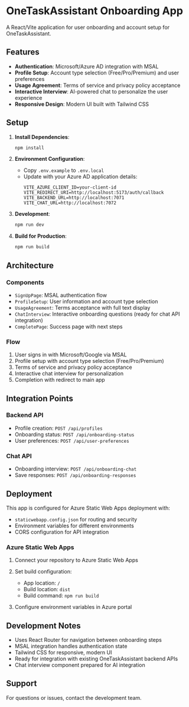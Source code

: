# OneTaskAssistant Onboarding App

A React/Vite application for user onboarding and account setup for OneTaskAssistant.

## Features

- **Authentication**: Microsoft/Azure AD integration with MSAL
- **Profile Setup**: Account type selection (Free/Pro/Premium) and user preferences
- **Usage Agreement**: Terms of service and privacy policy acceptance
- **Interactive Interview**: AI-powered chat to personalize the user experience
- **Responsive Design**: Modern UI built with Tailwind CSS

## Setup

1. **Install Dependencies**:
   ```bash
   npm install
   ```

2. **Environment Configuration**:
   - Copy `.env.example` to `.env.local`
   - Update with your Azure AD application details:
     ```
     VITE_AZURE_CLIENT_ID=your-client-id
     VITE_REDIRECT_URI=http://localhost:5173/auth/callback
     VITE_BACKEND_URL=http://localhost:7071
     VITE_CHAT_URL=http://localhost:7072
     ```

3. **Development**:
   ```bash
   npm run dev
   ```

4. **Build for Production**:
   ```bash
   npm run build
   ```

## Architecture

### Components
- `SignUpPage`: MSAL authentication flow
- `ProfileSetup`: User information and account type selection
- `UsageAgreement`: Terms acceptance with full text display
- `ChatInterview`: Interactive onboarding questions (ready for chat API integration)
- `CompletePage`: Success page with next steps

### Flow
1. User signs in with Microsoft/Google via MSAL
2. Profile setup with account type selection (Free/Pro/Premium)
3. Terms of service and privacy policy acceptance
4. Interactive chat interview for personalization
5. Completion with redirect to main app

## Integration Points

### Backend API
- Profile creation: `POST /api/profiles`
- Onboarding status: `POST /api/onboarding-status`
- User preferences: `POST /api/user-preferences`

### Chat API
- Onboarding interview: `POST /api/onboarding-chat`
- Save responses: `POST /api/onboarding-responses`

## Deployment

This app is configured for Azure Static Web Apps deployment with:
- `staticwebapp.config.json` for routing and security
- Environment variables for different environments
- CORS configuration for API integration

### Azure Static Web Apps
1. Connect your repository to Azure Static Web Apps
2. Set build configuration:
   - App location: `/`
   - Build location: `dist`
   - Build command: `npm run build`

3. Configure environment variables in Azure portal

## Development Notes

- Uses React Router for navigation between onboarding steps
- MSAL integration handles authentication state
- Tailwind CSS for responsive, modern UI
- Ready for integration with existing OneTaskAssistant backend APIs
- Chat interview component prepared for AI integration

## Support

For questions or issues, contact the development team.
